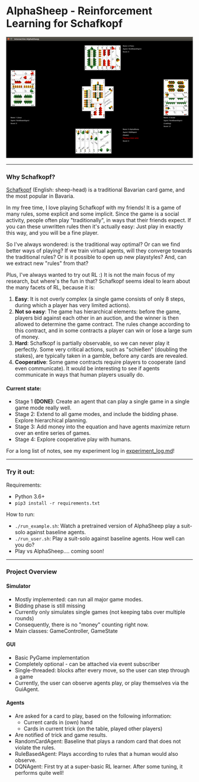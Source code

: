 # AlphaSheep - Reinforcement Learning for Schafkopf

![Image taken from Wikipedia](README-img.png)

---
### Why Schafkopf?

[Schafkopf](https://en.wikipedia.org/wiki/Schafkopf) (English: sheep-head) is a traditional Bavarian card game, and the most popular in Bavaria. 

In my free time, I love playing Schafkopf with my friends! It is a game of many rules, some explicit and some implicit. Since the game is a social activity, people often play "traditionally", in ways that their friends expect. If you can these unwritten rules then it's actually easy: Just play in exactly this way, and you will be a fine player.    

So I've always wondered: is the traditional way optimal? Or can we find better ways of playing? If we train virtual agents, will they converge towards the traditional rules? Or is it possible to open up new playstyles? And, can we extract new "rules" from that?

Plus, I've always wanted to try out RL :) It is not the main focus of my research, but where's the fun in that?
Schafkopf seems ideal to learn about the many facets of RL, because it is:
1. **Easy**: It is not overly complex (a single game consists of only 8 steps, during which a player has very limited actions).
2. **Not so easy**: The game has hierarchical elements: before the game, players bid against each other in an auction, and the winner is then allowed to determine the game contract. The rules change according to this contract, and in some contracts a player can win or lose a large sum of money.
3. **Hard**: Schafkopf is partially observable, so we can never play it perfectly. Some very critical actions, such as "schießen" (doubling the stakes), are typically taken in a gamble, before any cards are revealed.
4. **Cooperative**: Some game contracts require players to cooperate (and even communicate). It would be interesting to see if agents communicate in ways that human players usually do.

#### Current state:
- Stage 1 **(DONE)**: Create an agent that can play a single game in a single game mode really well. 
- Stage 2: Extend to all game modes, and include the bidding phase. Explore hierarchical planning.
- Stage 3: Add money into the equation and have agents maximize return over an entire series of games.
- Stage 4: Explore cooperative play with humans.
 
For a long list of notes, see my experiment log in [experiment_log.md](experiment_log.md)!

---

### Try it out:

Requirements:
- Python 3.6+
- `pip3 install -r requirements.txt`

How to run:
- `./run_example.sh`: Watch a pretrained version of AlphaSheep play a suit-solo against baseline agents.
- `./run_user.sh`: Play a suit-solo against baseline agents. How well can you do?
- Play vs AlphaSheep.... coming soon!

---

### Project Overview
#### Simulator
- Mostly implemented: can run all major game modes.
- Bidding phase is still missing
- Currently only simulates single games (not keeping tabs over multiple rounds)
- Consequently, there is no "money" counting right now.
- Main classes: GameController, GameState

#### GUI
- Basic PyGame implementation
- Completely optional - can be attached via event subscriber
- Single-threaded: blocks after every move, so the user can step through a game
- Currently, the user can observe agents play, or play themselves via the GuiAgent.

#### Agents
- Are asked for a card to play, based on the following information:
    - Current cards in (own) hand
    - Cards in current trick (on the table, played other players)
- Are notified of trick and game results.
- RandomCardAgent: Baseline that plays a random card that does not violate the rules.
- RuleBasedAgent: Plays according to rules that a human would also observe.
- DQNAgent: First try at a super-basic RL learner. After some tuning, it performs quite well!
